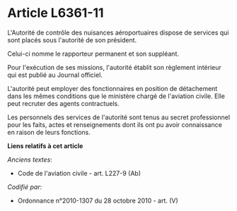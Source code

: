 # Article L6361-11

L'Autorité de contrôle des nuisances aéroportuaires dispose de services qui sont placés sous l'autorité de son président.

Celui-ci nomme le rapporteur permanent et son suppléant.

Pour l'exécution de ses missions, l'autorité établit son règlement intérieur qui est publié au Journal officiel.

L'autorité peut employer des fonctionnaires en position de détachement dans les mêmes conditions que le ministère chargé de
l'aviation civile. Elle peut recruter des agents contractuels.

Les personnels des services de l'autorité sont tenus au secret professionnel pour les faits, actes et renseignements dont ils
ont pu avoir connaissance en raison de leurs fonctions.

**Liens relatifs à cet article**

_Anciens textes_:

  - Code de l'aviation civile - art. L227-9 (Ab)

_Codifié par_:

  - Ordonnance n°2010-1307 du 28 octobre 2010 - art. (V)
